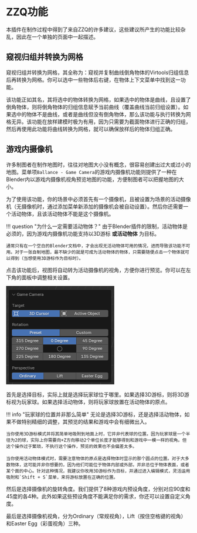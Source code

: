 # ZZQ功能

本插件在制作过程中得到了来自ZZQ的许多建议，这些建议所产生的功能比较杂乱，因此在一个单独的页面中一起描述。

## 窥视归组并转换为网格

窥视归组并转换为网格，其全称为：窥视并复制曲线倒角物体的Virtools归组信息后再转换为网格。你可以选中一些物体后右键，在物体上下文菜单中找到这一功能。

该功能正如其名，其将选中的物体转换为网格，如果选中的物体是曲线，且设置了倒角物体，则将倒角物体的归组信息赋予当前曲线（覆盖曲线当前归组设置）。如果选中的物体不是曲线，或者是曲线但没有倒角物体，那么该功能与执行转换为网格无异。该功能在放样建模时极为有用，因为只需要为截面物体进行正确的归组，然后再使用此功能将曲线转换为网格，就可以确保放样后的物体归组正确。

## 游戏内摄像机

许多制图者在制作地图时，往往对地图大小没有概念，很容易创建出过大或过小的地图。菜单项`Ballance - Game Camera`的游戏内摄像机功能则提供了一种在Blender内以游戏内摄像机视角预览地图的功能，方便制图者可以把握地图的大小。

为了使用该功能，你的场景中必须首先有一个摄像机，且被设置为场景的活动摄像机（无摄像机时，通过添加菜单新添加的摄像机会被自动设置）。然后你还需要一个活动物体，且该活动物体不能是这个摄像机。

!!! question "为什么一定需要活动物体？"
    由于Blender插件的限制，活动物体是必须的，因为游戏内摄像机功能支持以3D游标 **或活动物体** 为目标。

    通常只有在一个空白的Blender文档中，才会出现无活动物体可用的情况，进而导致该功能不可用。对于一张自制地图，最不缺少的就是可成为活动物体的物体，只需要随便点击一个物体就可以得到（当想使用3D游标作为目标时）。

点击该功能后，视图将自动转为活动摄像机的视角，方便你进行预览。你可以在左下角的面板中调整相关设置。

![](../imgs/game-camera.png)

首先是选择目标，实际上就是选择玩家球位于哪里。如果选择3D游标，则将3D游标视为玩家球。如果选择活动物体，则将玩家球放置在活动物体的原点。

!!! info "玩家球的位置并非那么简单"
    无论是选择3D游标，还是选择活动物体，如果不做特别精细的调整，其预览的结果和游戏中会有细微出入。

    当你使用3D游标模式并将其简单地吸附到地面上时，它并非代表球的位置。因为玩家球是一个半径为2的球，实际上你需要向+Z方向移动2个单位长度才能够得到和游戏中一模一样的视角。但这个操作过于繁琐，不执行这个操作，预览的效果也不会偏差太多。

    当你使用活动物体模式时，需要注意物体的原点是选择物体时显示的那个圆点的位置。对于大多数物体，这可能并非你想要的，因为他们可能位于物体内部或外部，并非总位于物体表面，或者某个面的中心。针对这种情况，我建议你改用3D游标作为目标，并通过进入编辑模式，灵活运用吸附和`Shift + S`菜单，来将游标放置在正确的位置。

然后是选择摄像机的旋转角度。我们提供了8种游戏内预设角度，分别对应90度和45度的各4种。此外如果这些预设角度不能满足你的需求，你还可以设置自定义角度。

最后是选择摄像机视角，分为Ordinary（常规视角），Lift（按住空格键的视角）和Easter Egg（彩蛋视角）三种。
